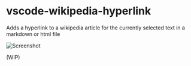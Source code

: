 # vscode-wikipedia-hyperlink

 Adds a hyperlink to a wikipedia article for the currently selected text in a markdown or html file

![Screenshot](https://raw.githubusercontent.com/wasi-master/vscode-wikipedia-hyperlink/main/screenshot.gif)

(WIP)
